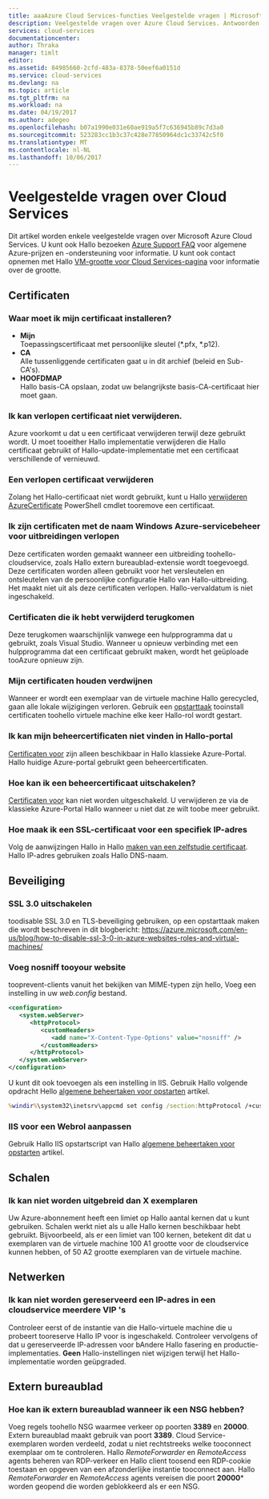 ```yaml
---
title: aaaAzure Cloud Services-functies Veelgestelde vragen | Microsoft Docs
description: Veelgestelde vragen over Azure Cloud Services. Antwoorden op enkele veelgestelde vragen over certificaten, webrollen en werkrollen.
services: cloud-services
documentationcenter: 
author: Thraka
manager: timlt
editor: 
ms.assetid: 84985660-2cfd-483a-8378-50eef6a0151d
ms.service: cloud-services
ms.devlang: na
ms.topic: article
ms.tgt_pltfrm: na
ms.workload: na
ms.date: 04/19/2017
ms.author: adegeo
ms.openlocfilehash: b07a1990e031e60ae919a5f7c636945b89c7d3a0
ms.sourcegitcommit: 523283cc1b3c37c428e77850964dc1c33742c5f0
ms.translationtype: MT
ms.contentlocale: nl-NL
ms.lasthandoff: 10/06/2017
---
```

# <a name="cloud-services-faq"></a>Veelgestelde vragen over Cloud Services
Dit artikel worden enkele veelgestelde vragen over Microsoft Azure Cloud Services. U kunt ook Hallo bezoeken [Azure Support FAQ](http://go.microsoft.com/fwlink/?LinkID=185083) voor algemene Azure-prijzen en -ondersteuning voor informatie. U kunt ook contact opnemen met Hallo [VM-grootte voor Cloud Services-pagina](cloud-services-sizes-specs.md) voor informatie over de grootte.

## <a name="certificates"></a>Certificaten
### <a name="where-should-i-install-my-certificate"></a>Waar moet ik mijn certificaat installeren?
* **Mijn**  
  Toepassingscertificaat met persoonlijke sleutel (\*.pfx, \*.p12).
* **CA**  
  Alle tussenliggende certificaten gaat u in dit archief (beleid en Sub-CA's).
* **HOOFDMAP**  
  Hallo basis-CA opslaan, zodat uw belangrijkste basis-CA-certificaat hier moet gaan.

### <a name="i-cant-remove-expired-certificate"></a>Ik kan verlopen certificaat niet verwijderen.
Azure voorkomt u dat u een certificaat verwijderen terwijl deze gebruikt wordt. U moet tooeither Hallo implementatie verwijderen die Hallo certificaat gebruikt of Hallo-update-implementatie met een certificaat verschillende of vernieuwd.

### <a name="delete-an-expired-certificate"></a>Een verlopen certificaat verwijderen
Zolang het Hallo-certificaat niet wordt gebruikt, kunt u Hallo [verwijderen AzureCertificate](https://msdn.microsoft.com/library/azure/mt589145.aspx) PowerShell cmdlet tooremove een certificaat.

### <a name="i-have-expired-certificates-named-windows-azure-service-management-for-extensions"></a>Ik zijn certificaten met de naam Windows Azure-servicebeheer voor uitbreidingen verlopen
Deze certificaten worden gemaakt wanneer een uitbreiding toohello-cloudservice, zoals Hallo extern bureaublad-extensie wordt toegevoegd. Deze certificaten worden alleen gebruikt voor het versleutelen en ontsleutelen van de persoonlijke configuratie Hallo van Hallo-uitbreiding. Het maakt niet uit als deze certificaten verlopen. Hallo-vervaldatum is niet ingeschakeld.

### <a name="certificates-i-have-deleted-keep-reappearing"></a>Certificaten die ik hebt verwijderd terugkomen
Deze terugkomen waarschijnlijk vanwege een hulpprogramma dat u gebruikt, zoals Visual Studio. Wanneer u opnieuw verbinding met een hulpprogramma dat een certificaat gebruikt maken, wordt het geüploade tooAzure opnieuw zijn.

### <a name="my-certificates-keep-disappearing"></a>Mijn certificaten houden verdwijnen
Wanneer er wordt een exemplaar van de virtuele machine Hallo gerecycled, gaan alle lokale wijzigingen verloren. Gebruik een [opstarttaak](cloud-services-startup-tasks.md) tooinstall certificaten toohello virtuele machine elke keer Hallo-rol wordt gestart.

### <a name="i-cannot-find-my-management-certificates-in-hello-portal"></a>Ik kan mijn beheercertificaten niet vinden in Hallo-portal
[Certificaten voor](../azure-api-management-certs.md) zijn alleen beschikbaar in Hallo klassieke Azure-Portal. Hallo huidige Azure-portal gebruikt geen beheercertificaten. 

### <a name="how-can-i-disable-a-management-certificate"></a>Hoe kan ik een beheercertificaat uitschakelen?
[Certificaten voor](../azure-api-management-certs.md) kan niet worden uitgeschakeld. U verwijderen ze via de klassieke Azure-Portal Hallo wanneer u niet dat ze wilt toobe meer gebruikt.

### <a name="how-do-i-create-an-ssl-certificate-for-a-specific-ip-address"></a>Hoe maak ik een SSL-certificaat voor een specifiek IP-adres
Volg de aanwijzingen Hallo in Hallo [maken van een zelfstudie certificaat](cloud-services-certs-create.md). Hallo IP-adres gebruiken zoals Hallo DNS-naam.

## <a name="security"></a>Beveiliging
### <a name="disable-ssl-30"></a>SSL 3.0 uitschakelen
toodisable SSL 3.0 en TLS-beveiliging gebruiken, op een opstarttaak maken die wordt beschreven in dit blogbericht: https://azure.microsoft.com/en-us/blog/how-to-disable-ssl-3-0-in-azure-websites-roles-and-virtual-machines/

### <a name="add-nosniff-tooyour-website"></a>Voeg **nosniff** tooyour website
tooprevent-clients vanuit het bekijken van MIME-typen zijn hello, Voeg een instelling in uw *web.config* bestand.

```xml
<configuration>
   <system.webServer>
      <httpProtocol>
         <customHeaders>
            <add name="X-Content-Type-Options" value="nosniff" />
         </customHeaders>
      </httpProtocol>
   </system.webServer>
</configuration>
```

U kunt dit ook toevoegen als een instelling in IIS. Gebruik Hallo volgende opdracht Hello [algemene beheertaken voor opstarten](cloud-services-startup-tasks-common.md#configure-iis-startup-with-appcmdexe) artikel.

```cmd
%windir%\system32\inetsrv\appcmd set config /section:httpProtocol /+customHeaders.[name='X-Content-Type-Options',value='nosniff']
```

### <a name="customize-iis-for-a-web-role"></a>IIS voor een Webrol aanpassen
Gebruik Hallo IIS opstartscript van Hallo [algemene beheertaken voor opstarten](cloud-services-startup-tasks-common.md#configure-iis-startup-with-appcmdexe) artikel.

## <a name="scaling"></a>Schalen
### <a name="i-cannot-scale-beyond-x-instances"></a>Ik kan niet worden uitgebreid dan X exemplaren
Uw Azure-abonnement heeft een limiet op Hallo aantal kernen dat u kunt gebruiken. Schalen werkt niet als u alle Hallo kernen beschikbaar hebt gebruikt. Bijvoorbeeld, als er een limiet van 100 kernen, betekent dit dat u exemplaren van de virtuele machine 100 A1 grootte voor de cloudservice kunnen hebben, of 50 A2 grootte exemplaren van de virtuele machine.

## <a name="networking"></a>Netwerken
### <a name="i-cant-reserve-an-ip-in-a-multi-vip-cloud-service"></a>Ik kan niet worden gereserveerd een IP-adres in een cloudservice meerdere VIP 's
Controleer eerst of de instantie van die Hallo-virtuele machine die u probeert tooreserve Hallo IP voor is ingeschakeld. Controleer vervolgens of dat u gereserveerde IP-adressen voor bAndere Hallo fasering en productie-implementaties. **Geen** Hallo-instellingen niet wijzigen terwijl het Hallo-implementatie worden geüpgraded.

## <a name="remote-desktop"></a>Extern bureaublad
### <a name="how-do-i-remote-desktop-when-i-have-an-nsg"></a>Hoe kan ik extern bureaublad wanneer ik een NSG hebben?
Voeg regels toohello NSG waarmee verkeer op poorten **3389** en **20000**.  Extern bureaublad maakt gebruik van poort **3389**.  Cloud Service-exemplaren worden verdeeld, zodat u niet rechtstreeks welke tooconnect exemplaar om te controleren.  Hallo *RemoteForwarder* en *RemoteAccess* agents beheren van RDP-verkeer en Hallo client toosend een RDP-cookie toestaan en opgeven van een afzonderlijke instantie tooconnect aan.  Hallo *RemoteForwarder* en *RemoteAccess* agents vereisen die poort **20000*** worden geopend die worden geblokkeerd als er een NSG.
